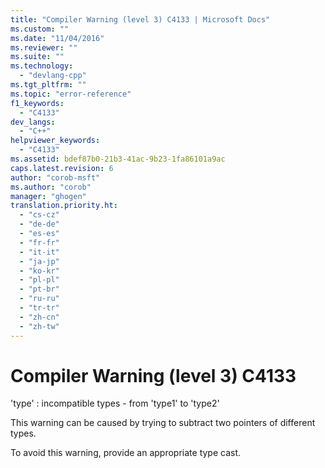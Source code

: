 ```yaml
---
title: "Compiler Warning (level 3) C4133 | Microsoft Docs"
ms.custom: ""
ms.date: "11/04/2016"
ms.reviewer: ""
ms.suite: ""
ms.technology: 
  - "devlang-cpp"
ms.tgt_pltfrm: ""
ms.topic: "error-reference"
f1_keywords: 
  - "C4133"
dev_langs: 
  - "C++"
helpviewer_keywords: 
  - "C4133"
ms.assetid: bdef87b0-21b3-41ac-9b23-1fa86101a9ac
caps.latest.revision: 6
author: "corob-msft"
ms.author: "corob"
manager: "ghogen"
translation.priority.ht: 
  - "cs-cz"
  - "de-de"
  - "es-es"
  - "fr-fr"
  - "it-it"
  - "ja-jp"
  - "ko-kr"
  - "pl-pl"
  - "pt-br"
  - "ru-ru"
  - "tr-tr"
  - "zh-cn"
  - "zh-tw"
---
```

# Compiler Warning (level 3) C4133
'type' : incompatible types - from 'type1' to 'type2'  
  
 This warning can be caused by trying to subtract two pointers of different types.  
  
 To avoid this warning, provide an appropriate type cast.